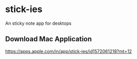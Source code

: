 # stick-ies
An sticky note app for desktops

## Download Mac Application
https://apps.apple.com/in/app/stick-ies/id1572061218?mt=12
